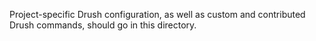 Project-specific Drush configuration, as well as custom and contributed Drush commands, should go in this directory.